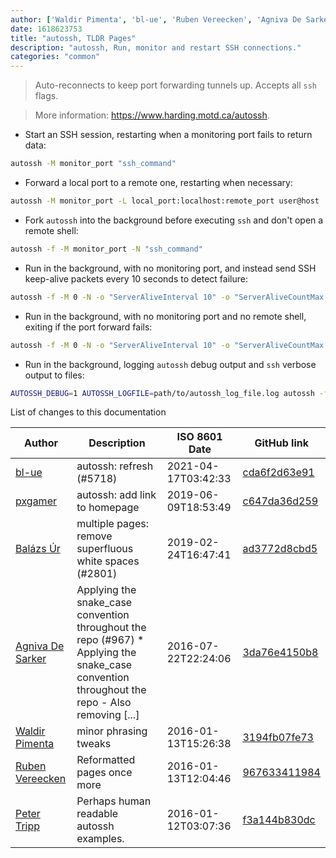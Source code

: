 ```yaml
---
author: ['Waldir Pimenta', 'bl-ue', 'Ruben Vereecken', 'Agniva De Sarker', 'pxgamer', 'Balázs Úr', 'Peter Tripp']
date: 1618623753
title: "autossh, TLDR Pages"
description: "autossh, Run, monitor and restart SSH connections."
categories: "common"
---
```

> Auto-reconnects to keep port forwarding tunnels up. Accepts all `ssh` flags.

> More information: <https://www.harding.motd.ca/autossh>.

- Start an SSH session, restarting when a monitoring port fails to return data:

```bash
autossh -M monitor_port "ssh_command"
```

- Forward a local port to a remote one, restarting when necessary:

```bash
autossh -M monitor_port -L local_port:localhost:remote_port user@host
```

- Fork `autossh` into the background before executing `ssh` and don't open a remote shell:

```bash
autossh -f -M monitor_port -N "ssh_command"
```

- Run in the background, with no monitoring port, and instead send SSH keep-alive packets every 10 seconds to detect failure:

```bash
autossh -f -M 0 -N -o "ServerAliveInterval 10" -o "ServerAliveCountMax 3" "ssh_command"
```

- Run in the background, with no monitoring port and no remote shell, exiting if the port forward fails:

```bash
autossh -f -M 0 -N -o "ServerAliveInterval 10" -o "ServerAliveCountMax 3" -o ExitOnForwardFailure=yes -L local_port:localhost:remote_port user@host
```

- Run in the background, logging `autossh` debug output and `ssh` verbose output to files:

```bash
AUTOSSH_DEBUG=1 AUTOSSH_LOGFILE=path/to/autossh_log_file.log autossh -f -M monitor_port -v -E path/to/ssh_log_file.log ssh_command
```
List of changes to this documentation


Author | Description | ISO 8601 Date | GitHub link
------|-----|-----|-----
[bl-ue](mailto:54780737+bl-ue@users.noreply.github.com) | autossh: refresh (#5718) | 2021-04-17T03:42:33 | [cda6f2d63e91](https://github.com/tldr-pages/tldr/commit/cda6f2d63e91466d4e66d18f945b1db73ac36657)
[pxgamer](mailto:owzie123@gmail.com) | autossh: add link to homepage | 2019-06-09T18:53:49 | [c647da36d259](https://github.com/tldr-pages/tldr/commit/c647da36d2590adaecf7ee3b025a72f5057addbc)
[Balázs Úr](mailto:balazs@urbalazs.hu) | multiple pages: remove superfluous white spaces (#2801) | 2019-02-24T16:47:41 | [ad3772d8cbd5](https://github.com/tldr-pages/tldr/commit/ad3772d8cbd5a61fecfb38ab13bdc7b104b4ecdf)
[Agniva De Sarker](mailto:agnivade@yahoo.co.in) | Applying the snake_case convention throughout the repo (#967) * Applying the snake_case convention throughout the repo - Also removing [...] | 2016-07-22T22:24:06 | [3da76e4150b8](https://github.com/tldr-pages/tldr/commit/3da76e4150b8631fd74aabfcc953cc23731b6bb8)
[Waldir Pimenta](mailto:waldyrious@gmail.com) | minor phrasing tweaks | 2016-01-13T15:26:38 | [3194fb07fe73](https://github.com/tldr-pages/tldr/commit/3194fb07fe734dbe785f8badfbbd58b87cb0b884)
[Ruben Vereecken](mailto:rubenvereecken@gmail.com) | Reformatted pages once more | 2016-01-13T12:04:46 | [967633411984](https://github.com/tldr-pages/tldr/commit/9676334119847078e5e05fec393a3fe36991dbc2)
[Peter Tripp](mailto:petertripp@gmail.com) | Perhaps human readable autossh examples. | 2016-01-12T03:07:36 | [f3a144b830dc](https://github.com/tldr-pages/tldr/commit/f3a144b830dc4eb2d2bbf343fa3dc0da2bbb26a5)

